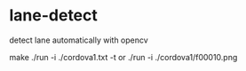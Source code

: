 # lane-detect
detect lane automatically with opencv

make
./run -i ./cordova1.txt -t
or
./run -i ./cordova1/f00010.png

